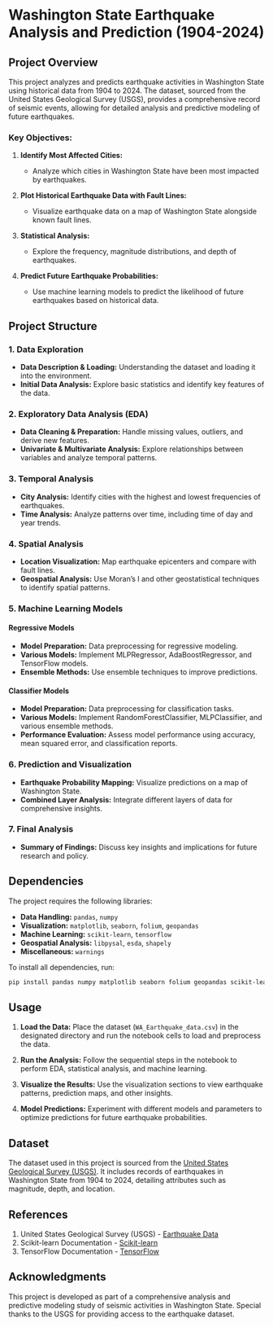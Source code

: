 
# Washington State Earthquake Analysis and Prediction (1904-2024)

## Project Overview

This project analyzes and predicts earthquake activities in Washington State using historical data from 1904 to 2024. The dataset, sourced from the United States Geological Survey (USGS), provides a comprehensive record of seismic events, allowing for detailed analysis and predictive modeling of future earthquakes.

### Key Objectives:

1. **Identify Most Affected Cities:**
   - Analyze which cities in Washington State have been most impacted by earthquakes.
   
2. **Plot Historical Earthquake Data with Fault Lines:**
   - Visualize earthquake data on a map of Washington State alongside known fault lines.
   
3. **Statistical Analysis:**
   - Explore the frequency, magnitude distributions, and depth of earthquakes.
   
4. **Predict Future Earthquake Probabilities:**
   - Use machine learning models to predict the likelihood of future earthquakes based on historical data.

## Project Structure

### 1. Data Exploration
- **Data Description & Loading:** Understanding the dataset and loading it into the environment.
- **Initial Data Analysis:** Explore basic statistics and identify key features of the data.

### 2. Exploratory Data Analysis (EDA)
- **Data Cleaning & Preparation:** Handle missing values, outliers, and derive new features.
- **Univariate & Multivariate Analysis:** Explore relationships between variables and analyze temporal patterns.

### 3. Temporal Analysis
- **City Analysis:** Identify cities with the highest and lowest frequencies of earthquakes.
- **Time Analysis:** Analyze patterns over time, including time of day and year trends.

### 4. Spatial Analysis
- **Location Visualization:** Map earthquake epicenters and compare with fault lines.
- **Geospatial Analysis:** Use Moran’s I and other geostatistical techniques to identify spatial patterns.

### 5. Machine Learning Models

#### Regressive Models
- **Model Preparation:** Data preprocessing for regressive modeling.
- **Various Models:** Implement MLPRegressor, AdaBoostRegressor, and TensorFlow models.
- **Ensemble Methods:** Use ensemble techniques to improve predictions.

#### Classifier Models
- **Model Preparation:** Data preprocessing for classification tasks.
- **Various Models:** Implement RandomForestClassifier, MLPClassifier, and various ensemble methods.
- **Performance Evaluation:** Assess model performance using accuracy, mean squared error, and classification reports.

### 6. Prediction and Visualization
- **Earthquake Probability Mapping:** Visualize predictions on a map of Washington State.
- **Combined Layer Analysis:** Integrate different layers of data for comprehensive insights.

### 7. Final Analysis
- **Summary of Findings:** Discuss key insights and implications for future research and policy.

## Dependencies

The project requires the following libraries:

- **Data Handling:** `pandas`, `numpy`
- **Visualization:** `matplotlib`, `seaborn`, `folium`, `geopandas`
- **Machine Learning:** `scikit-learn`, `tensorflow`
- **Geospatial Analysis:** `libpysal`, `esda`, `shapely`
- **Miscellaneous:** `warnings`

To install all dependencies, run:
```bash
pip install pandas numpy matplotlib seaborn folium geopandas scikit-learn tensorflow libpysal esda shapely
```

## Usage

1. **Load the Data:**
   Place the dataset (`WA_Earthquake_data.csv`) in the designated directory and run the notebook cells to load and preprocess the data.

2. **Run the Analysis:**
   Follow the sequential steps in the notebook to perform EDA, statistical analysis, and machine learning.

3. **Visualize the Results:**
   Use the visualization sections to view earthquake patterns, prediction maps, and other insights.

4. **Model Predictions:**
   Experiment with different models and parameters to optimize predictions for future earthquake probabilities.

## Dataset

The dataset used in this project is sourced from the [United States Geological Survey (USGS)](https://www.usgs.gov/). It includes records of earthquakes in Washington State from 1904 to 2024, detailing attributes such as magnitude, depth, and location.

## References

1. United States Geological Survey (USGS) - [Earthquake Data](https://www.usgs.gov/)
2. Scikit-learn Documentation - [Scikit-learn](https://scikit-learn.org/)
3. TensorFlow Documentation - [TensorFlow](https://www.tensorflow.org/)

## Acknowledgments

This project is developed as part of a comprehensive analysis and predictive modeling study of seismic activities in Washington State. Special thanks to the USGS for providing access to the earthquake dataset.
